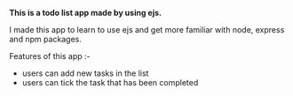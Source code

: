 <strong>This is a todo list app made by using ejs.</strong>

<p>I made this app to learn to use ejs and get more familiar with node, express and npm packages.</p>

<p>Features of this app :-</p>
    <ul>
    <li>users can add new tasks in the list</li>
    <li>users can tick the task that has been completed</li>
    </ul>
